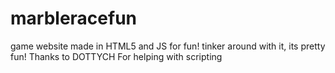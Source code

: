 # marbleracefun
game website made in HTML5 and JS for fun!
tinker around with it, its pretty fun!
Thanks to DOTTYCH For helping with scripting
